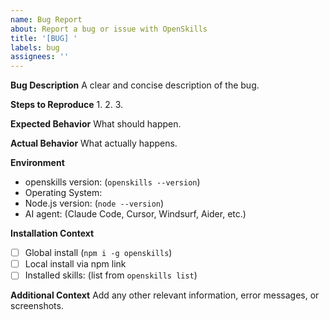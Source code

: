 ```yaml
---
name: Bug Report
about: Report a bug or issue with OpenSkills
title: '[BUG] '
labels: bug
assignees: ''
---
```


**Bug Description**
A clear and concise description of the bug.

**Steps to Reproduce**
1.
2.
3.

**Expected Behavior**
What should happen.

**Actual Behavior**
What actually happens.

**Environment**
- openskills version: (`openskills --version`)
- Operating System:
- Node.js version: (`node --version`)
- AI agent: (Claude Code, Cursor, Windsurf, Aider, etc.)

**Installation Context**
- [ ] Global install (`npm i -g openskills`)
- [ ] Local install via npm link
- [ ] Installed skills: (list from `openskills list`)

**Additional Context**
Add any other relevant information, error messages, or screenshots.
